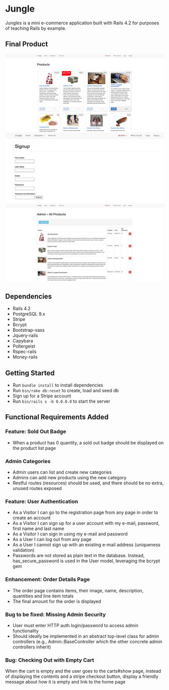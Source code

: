 # Jungle

Jungles is a mini e-commerce application built with Rails 4.2 for purposes of teaching Rails by example.

## Final Product
!["Screenshot of Product Index"](https://github.com/RicardoJBOF/jungle-rails/blob/master/docs/Index.png)
!["Screenshot of SingUp Page"](https://github.com/RicardoJBOF/jungle-rails/blob/master/docs/Signup-Page.png)
!["Screenshot of Admin View"](https://github.com/RicardoJBOF/jungle-rails/blob/master/docs/Admin_view.png)

## Dependencies 

- Rails 4.2
- PostgreSQL 9.x
- Stripe
- Bcrypt
- Bootstrap-sass 
- Jquery-rails
- Capybara
- Poltergeist
- Rspec-rails
- Money-rails

## Getting Started

- Run `bundle install` to install dependencies
- Run `bin/rake db:reset` to create, load and seed db
- Sign up for a Stripe account
- Run `bin/rails s -b 0.0.0.0` to start the server

## Functional Requirements Added

### Feature: Sold Out Badge
- When a product has 0 quantity, a sold out badge should be displayed on the product list page

### Admin Categories
- Admin users can list and create new categories
- Admins can add new products using the new category
- Restful routes (resources) should be used, and there should be no extra, unused routes exposed

### Feature: User Authentication
- As a Visitor I can go to the registration page from any page in order to create an account
- As a Visitor I can sign up for a user account with my e-mail, password, first name and last name
- As a Visitor I can sign in using my e-mail and password
- As a User I can log out from any page
- As a User I cannot sign up with an existing e-mail address (uniqueness validation)
- Passwords are not stored as plain text in the database. Instead, has_secure_password is used in the User model, leveraging the bcrypt gem

### Enhancement: Order Details Page
- The order page contains items, their image, name, description, quantities and line item totals
- The final amount for the order is displayed

### Bug to be fixed: Missing Admin Security
- User must enter HTTP auth login/password to access admin functionality
- Should ideally be implemented in an abstract top-level class for admin controllers (e.g., Admin::BaseController which the other concrete admin controllers inherit)

### Bug: Checking Out with Empty Cart
When the cart is empty and the user goes to the carts#show page, instead of displaying the contents and a stripe checkout button, display a friendly message about how it is empty and link to the home page














